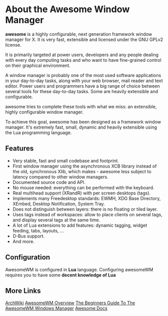 # About the Awesome Window Manager

**awesome** is a highly configurable, next generation framework window manager for X. It is very fast, extensible and licensed under the GNU GPLv2 license.

It is primarily targeted at power users, developers and any people dealing with every day computing tasks and who want to have fine-grained control on their graphical environment.

A window manager is probably one of the most used software applications in your day-to-day tasks, along with your web browser, mail reader and text editor. Power users and programmers have a big range of choice between several tools for these day-to-day tasks. Some are heavily extensible and configurable.

awesome tries to complete these tools with what we miss: an extensible, highly configurable window manager.

To achieve this goal, awesome has been designed as a framework window manager. It's extremely fast, small, dynamic and heavily extensible using the Lua programming language.

## Features

- Very stable, fast and small codebase and footprint.
- First window manager using the asynchronous XCB library instead of the old, synchronous  Xlib, which makes - awesome less subject to latency compared to other window managers.
- Documented source code and API.
- No mouse needed: everything can be performed with the keyboard.
- Real multihead support (XRandR) with per screen desktops (tags).
- Implements many Freedesktop standards: EWMH, XDG Base Directory, XEmbed, Desktop Notification, System Tray.
- Does not distinguish between layers: there is no floating or tiled layer.
- Uses tags instead of workspaces: allow to place clients on several tags, and display several tags at the same time.
- A lot of Lua extensions to add features: dynamic tagging, widget feeding, tabs, layouts, …
- D-Bus support.
- And more.

## Configuration

AwesomeWM is configured in **Lua** language. Configuring awesomeWM requires you to have some **decent knowledge of Lua**

## More Links

[ArchWiki](https://wiki.archlinux.org/title/awesome)
[AwesomeWM Overview](https://epsi-rns.github.io/desktop/2019/06/15/awesome-overview.html)
[The Beginners Guide To The AwesomeWM Windows Manager](https://www.addictivetips.com/ubuntu-linux-tips/guide-awesomewm-windows-manager/)
[Awesome Docs](https://awesomewm.org/doc/)